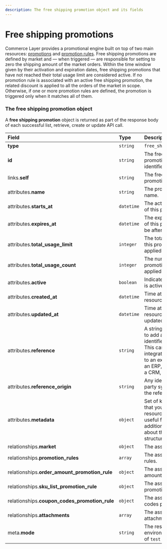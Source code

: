 ```yaml
---
description: The free shipping promotion object and its fields
---
```


# Free shipping promotions

Commerce Layer provides a promotional engine built on top of two main resources: [promotions](https://docs.commercelayer.io/api/resources/promotions) and [promotion rules](https://docs.commercelayer.io/api/resources/promotion_rules). Free shipping promotions are defined by market and — when triggered — are responsible for setting to zero the shipping amount of the market orders. Within the time window given by their activation and expiration dates, free shipping promotions that have not reached their total usage limit are considered active. If no promotion rule is associated with an active free shipping promotion, the related discount is applied to all the orders of the market in scope. Otherwise, if one or more promotion rules are defined, the promotion is triggered only when it matches all of them.


### The free shipping promotion object

A **free shipping promotion** object is returned as part of the response body of each successful list, retrieve, create or update API call.

| Field | Type | Description |
| :--- | :--- | :--- |
| **type** | `string` | `free_shipping_promotions` |
| **id** | `string` | The free shipping promotion unique identifier |
| links.**self** | `string` | The free shipping promotion endpoint URL |
| attributes.**name** | `string` | The promotion's internal name. |
| attributes.**starts_at** | `datetime` | The activation date/time of this promotion. |
| attributes.**expires_at** | `datetime` | The expiration date/time of this promotion (must be after starts_at). |
| attributes.**total_usage_limit** | `integer` | The total number of times this promotion can be applied. |
| attributes.**total_usage_count** | `integer` | The number of times this promotion has been applied. |
| attributes.**active** | `boolean` | Indicates if the promotion is active. |
| attributes.**created_at** | `datetime` | Time at which the resource was created. |
| attributes.**updated_at** | `datetime` | Time at which the resource was last updated. |
| attributes.**reference** | `string` | A string that you can use to add any external identifier to the resource. This can be useful for integrating the resource to an external system, like an ERP, a marketing tool, a CRM, or whatever. |
| attributes.**reference_origin** | `string` | Any identifier of the third party system that defines the reference code |
| attributes.**metadata** | `object` | Set of key-value pairs that you can attach to the resource. This can be useful for storing additional information about the resource in a structured format. |
| relationships.**market** | `object` | The associated market. |
| relationships.**promotion_rules** | `array` | The associated promotion rules. |
| relationships.**order_amount_promotion_rule** | `object` | The associated order amount promotion rule. |
| relationships.**sku_list_promotion_rule** | `object` | The associated sku list promotion rule. |
| relationships.**coupon_codes_promotion_rule** | `object` | The associated coupon codes promotion rule. |
| relationships.**attachments** | `array` | The associated attachments. |
| meta.**mode** | `string` | The resource environment \(can be one of `test` or `live`\) |

